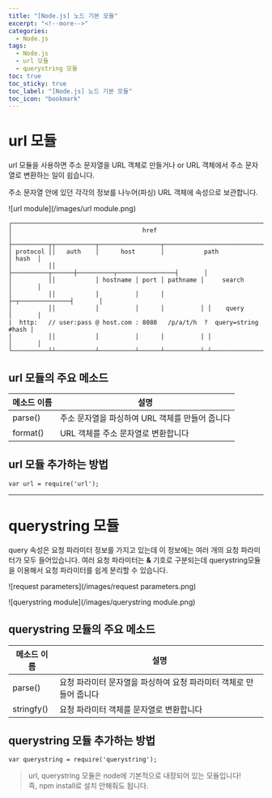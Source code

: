 ```yaml
---
title: "[Node.js] 노드 기본 모듈"
excerpt: "<!--more-->"
categories:
  - Node.js
tags:
  - Node.js
  - url 모듈
  - querystring 모듈
toc: true
toc_sticky: true
toc_label: "[Node.js] 노드 기본 모듈"
toc_icon: "bookmark"
--- 
```


# url 모듈

url 모듈을 사용하면 주소 문자열을 URL 객체로 만들거나 or URL 객체에서 주소 문자열로 변환하는 일이 쉽습니다.

주소 문자열 안에 있던 각각의 정보를 나누어(파싱) URL 객체에 속성으로 보관합니다.

![url module](/images/url module.png)

```
┌─────────────────────────────────────────────────────────────────────────────┐
│                                    href                                     │
├──────────┬┬───────────┬─────────────────┬───────────────────────────┬───────┤
│ protocol ││   auth    │      host       │           path            │ hash  │
│          ││           ├──────────┬──────┼──────────┬────────────────┤       │
│          ││           │ hostname │ port │ pathname │     search     │       │
│          ││           │          │      │          ├─┬──────────────┤       │
│          ││           │          │      │          │ │    query     │       │
|  http:   // user:pass @ host.com : 8080   /p/a/t/h  ?  query=string   #hash |
│          ││           │          │      │          │ │              │       │
└──────────┴┴───────────┴──────────┴──────┴──────────┴─┴──────────────┴───────┘
```

## url 모듈의 주요 메소드

|메소드 이름|설명|
|---|---|
|parse()|주소 문자열을 파싱하여 URL 객체를 만들어 줍니다|
|format()|URL 객체를 주소 문자열로 변환합니다|

## url 모듈 추가하는 방법
```
var url = require('url');
```

---

# querystring 모듈

query 속성은 요청 파라미터 정보를 가지고 있는데 이 정보에는 여러 개의 요청 파라미터가 모두 들어있습니다.
여러 요청 파라미터는 **&** 기호로 구분되는데 querystring모듈을 이용해서 요청 파라미터를 쉽게 분리할 수 있습니다.

![request parameters](/images/request parameters.png)

![querystring module](/images/querystring module.png)

## querystring 모듈의 주요 메소드

|메소드 이름|설명|
|---|---|
|parse()|요청 파라미터 문자열을 파싱하여 요청 파라미터 객체로 만들어 줍니다|
|stringfy()|요청 파라미터 객체를 문자열로 변환합니다|

## querystring 모듈 추가하는 방법
```
var querystring = require('querystring');
```

> url, querystring 모듈은 node에 기본적으로 내장되어 있는 모듈입니다!
<br>즉, npm install로 설치 안해줘도 됩니다.